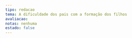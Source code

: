 ```yaml
---
tipo: redacao
tema: A dificuldade dos pais com a formação dos filhos
avaliacao: 
notas: nenhuma
estado: false
---
```


